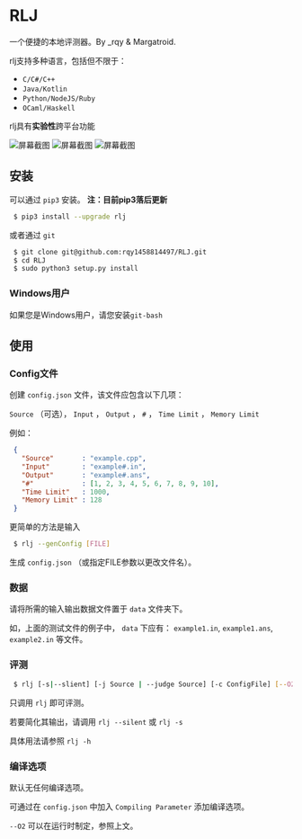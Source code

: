 # RLJ

一个便捷的本地评测器。By \_rqy & Margatroid.

rlj支持多种语言，包括但不限于：
- `C/C#/C++`
- `Java/Kotlin`
- `Python/NodeJS/Ruby`
- `OCaml/Haskell`

rlj具有**实验性**跨平台功能

![屏幕截图](https://raw.githubusercontent.com/rqy1458814497/RLJ/master/screenshoots/1.jpg)
![屏幕截图](https://raw.githubusercontent.com/rqy1458814497/RLJ/master/screenshoots/2.jpg)
![屏幕截图](https://raw.githubusercontent.com/rqy1458814497/RLJ/master/screenshoots/3.jpg)


## 安装

可以通过 ``pip3`` 安装。 **注：目前pip3落后更新**

```bash
 $ pip3 install --upgrade rlj
```

或者通过 ``git``

```bash
 $ git clone git@github.com:rqy1458814497/RLJ.git
 $ cd RLJ
 $ sudo python3 setup.py install
```
### Windows用户

如果您是Windows用户，请您安装`git-bash`

## 使用

### Config文件

创建 ``config.json`` 文件，该文件应包含以下几项：

``Source`` （可选）， ``Input`` ， ``Output`` ， ``#`` ， ``Time Limit`` ， ``Memory Limit``

例如：

```json
 {
   "Source"       : "example.cpp",
   "Input"        : "example#.in",
   "Output"       : "example#.ans",
   "#"            : [1, 2, 3, 4, 5, 6, 7, 8, 9, 10],
   "Time Limit"   : 1000,
   "Memory Limit" : 128
 }
```

更简单的方法是输入

```bash
 $ rlj --genConfig [FILE]
```

生成 ``config.json`` （或指定FILE参数以更改文件名）。

### 数据

请将所需的输入输出数据文件置于 ``data`` 文件夹下。

如，上面的测试文件的例子中， ``data`` 下应有： ``example1.in``, ``example1.ans``, ``example2.in`` 等文件。


### 评测

```bash
 $ rlj [-s|--slient] [-j Source | --judge Source] [-c ConfigFile] [--O2]
```

只调用 ``rlj`` 即可评测。

若要简化其输出，请调用 ``rlj --silent`` 或 ``rlj -s``

具体用法请参照 ``rlj -h``

### 编译选项

默认无任何编译选项。

可通过在 ``config.json`` 中加入 ``Compiling Parameter`` 添加编译选项。

``--O2`` 可以在运行时制定，参照上文。

